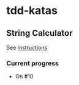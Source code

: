 # tdd-katas
## String Calculator
See [instructions](./string-calculator/String-Calculator.pdf)

### Current progress
- On #10
